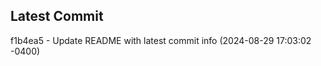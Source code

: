 
## Latest Commit
f1b4ea5 - Update README with latest commit info (2024-08-29 17:03:02 -0400) <Yunxi-Zhou>
